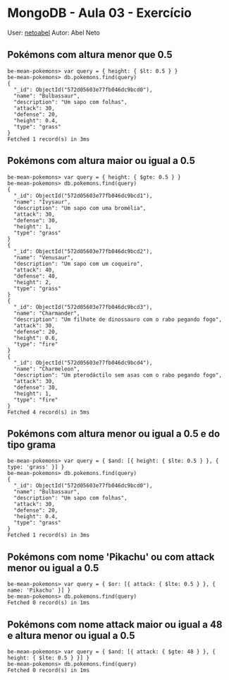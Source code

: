 # MongoDB - Aula 03 - Exercício
User: [netoabel](http://www.github.com/netoabel)
Autor: Abel Neto

## Pokémons com altura menor que 0.5

```
be-mean-pokemons> var query = { height: { $lt: 0.5 } }
be-mean-pokemons> db.pokemons.find(query)
{
  "_id": ObjectId("572d05603e77fb046dc9bcd0"),
  "name": "Bulbassaur",
  "description": "Um sapo com folhas",
  "attack": 30,
  "defense": 20,
  "height": 0.4,
  "type": "grass"
}
Fetched 1 record(s) in 3ms
```

## Pokémons com altura maior ou igual a 0.5

```
be-mean-pokemons> var query = { height: { $gte: 0.5 } }
be-mean-pokemons> db.pokemons.find(query)
{
  "_id": ObjectId("572d05603e77fb046dc9bcd1"),
  "name": "Ivysaur",
  "description": "Um sapo com uma bromélia",
  "attack": 30,
  "defense": 30,
  "height": 1,
  "type": "grass"
}
{
  "_id": ObjectId("572d05603e77fb046dc9bcd2"),
  "name": "Venusaur",
  "description": "Um sapo com um coqueiro",
  "attack": 40,
  "defense": 40,
  "height": 2,
  "type": "grass"
}
{
  "_id": ObjectId("572d05603e77fb046dc9bcd3"),
  "name": "Charmander",
  "description": "Um filhote de dinossauro com o rabo pegando fogo",
  "attack": 30,
  "defense": 20,
  "height": 0.6,
  "type": "fire"
}
{
  "_id": ObjectId("572d05603e77fb046dc9bcd4"),
  "name": "Charmeleon",
  "description": "Um pterodáctilo sem asas com o rabo pegando fogo",
  "attack": 30,
  "defense": 30,
  "height": 1,
  "type": "fire"
}
Fetched 4 record(s) in 5ms
```

## Pokémons com altura menor ou igual a 0.5 e do tipo grama

```
be-mean-pokemons> var query = { $and: [{ height: { $lte: 0.5 } }, { type: 'grass' }] }
be-mean-pokemons> db.pokemons.find(query)
{
  "_id": ObjectId("572d05603e77fb046dc9bcd0"),
  "name": "Bulbassaur",
  "description": "Um sapo com folhas",
  "attack": 30,
  "defense": 20,
  "height": 0.4,
  "type": "grass"
}
Fetched 1 record(s) in 3ms
```

## Pokémons com nome 'Pikachu' ou com attack menor ou igual a 0.5

```
be-mean-pokemons> var query = { $or: [{ attack: { $lte: 0.5 } }, { name: 'Pikachu' }] }
be-mean-pokemons> db.pokemons.find(query)
Fetched 0 record(s) in 1ms
```

## Pokémons com nome attack maior ou igual a 48 e altura menor ou igual a 0.5

```
be-mean-pokemons> var query = { $and: [{ attack: { $gte: 48 } }, { height: { $lte: 0.5 } }] }
be-mean-pokemons> db.pokemons.find(query)
Fetched 0 record(s) in 1ms
```
